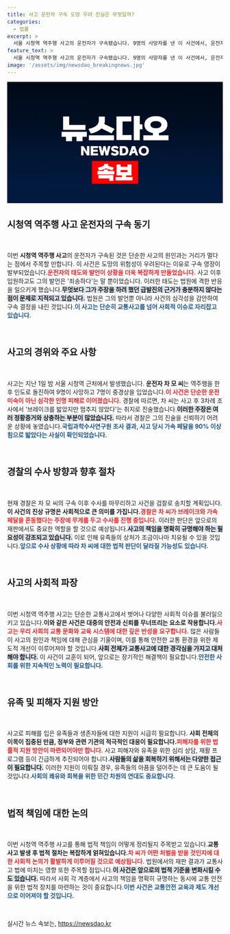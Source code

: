 ```yaml
---
title: 사고 운전자 구속 도망 우려 진실은 무엇일까?
categories:
  - 법률
excerpt: >
  서울 시청역 역주행 사고의 운전자가 구속됐습니다. 9명의 사망자를 낸 이 사건에서, 운전자는 급발진을 주장하지만, 경찰은 증거를 통해 그의 혐의를 입증한 상태입니다. 과연 진실은 무엇일까요?
feature_text: >
  서울 시청역 역주행 사고의 운전자가 구속됐습니다. 9명의 사망자를 낸 이 사건에서, 운전자는 급발진을 주장하지만, 경찰은 증거를 통해 그의 혐의를 입증한 상태입니다. 과연 진실은 무엇일까요?
image: '/assets/img/newsdao_breakingnews.jpg'
---
```


<p><img src="/assets/img/newsdao_breakingnews.jpg" alt="firstkoreanews 속보" /></p>

<h2 data-ke-size="size26">시청역 역주행 사고 운전자의 구속 동기</h2>

<p data-ke-size="size16">&nbsp;</p>

<p>이번 <b>시청역 역주행 사고</b>의 운전자가 구속된 것은 단순한 사고의 원인과는 거리가 멀다는 점에서 주목할 만합니다. 이 사건은 도망의 위험성이 우려된다는 이유로 구속 영장이 발부되었습니다.<b><span style="color: #ee2323;">운전자의 태도와 발언이 상황을 더욱 복잡하게 만들었습니다.</span></b> 사고 이후 입원하고도 그의 발언은 '죄송하다'는 말 뿐이었습니다. 이러한 태도는 법원에 격한 반응을 일으키게 했습니다.<b><span style="background-color: #21538527;">무엇보다 그가 주장을 하려 했던 급발진의 근거가 충분하지 않다는 점이 문제로 지적되고 있습니다.</span></b> 법원은 그의 발언뿐 아니라 사건의 심각성을 감안하여 구속 결정을 내린 것입니다.<b><span style="color: #1a5490;">이 사고는 단순히 교통사고를 넘어 사회적 이슈로 자리잡고 있습니다.</span></b></p>

<p data-ke-size="size16">&nbsp;</p>

<h2 data-ke-size="size26">사고의 경위와 주요 사항</h2>

<p data-ke-size="size16">&nbsp;</p>

<p>사고는 지난 1일 밤 서울 시청역 근처에서 발생했습니다. <b>운전자 차 모 씨</b>는 역주행을 한 후 인도로 돌진하여 9명이 사망하고 7명이 중경상을 입었습니다.<b><span style="color: #ee2323;">이 사건은 단순한 운전 미숙이 아닌 심각한 인명 피해로 이어졌습니다.</span></b> 경찰에 따르면, 차 씨는 사고 후 3차례 조사에서 '브레이크를 밟았지만 멈추지 않았다'는 취지로 진술했습니다.<b><span style="background-color: #21538527;">이러한 주장은 여러 정황증거와 상충하는 부분이 많았습니다.</span></b> 따라서 경찰은 그의 진술을 신뢰하기 어려운 상황에 놓였습니다.<b><span style="color: #1a5490;">국립과학수사연구원 조사 결과, 사고 당시 가속 페달을 90% 이상 힘으로 밟았다는 사실이 확인되었습니다.</span></b></p>

<p data-ke-size="size16">&nbsp;</p> 

<h2 data-ke-size="size26">경찰의 수사 방향과 향후 절차</h2>

<p data-ke-size="size16">&nbsp;</p>

<p>현재 경찰은 차 모 씨의 구속 이후 수사를 마무리하고 사건을 검찰로 송치할 계획입니다. <b>이 사건의 진상 규명은 사회적으로 큰 의미를 가집니다.</b><b><span style="color: #ee2323;">경찰은 차 씨가 브레이크와 가속 페달을 혼동했다는 주장에 무게를 두고 수사를 진행 중입니다.</span></b> 이러한 판단은 앞으로의 재판에서도 중요한 역할을 할 것으로 예상됩니다.<b><span style="background-color: #21538527;">사고의 책임을 명확히 규명해야 하는 필요성이 강조되고 있습니다.</span></b> 이로 인해 유족들의 상처가 조금이나마 치유될 수 있을 것입니다.<b><span style="color: #1a5490;">앞으로 수사 상황에 따라 차 씨에 대한 법적 판단이 달라질 가능성도 있습니다.</span></b></p>

<p data-ke-size="size16">&nbsp;</p> 

<h2 data-ke-size="size26">사고의 사회적 파장</h2>

<p data-ke-size="size16">&nbsp;</p>

<p>이번 시청역 역주행 사고는 단순한 교통사고에서 벗어나 다양한 사회적 이슈를 불러일으키고 있습니다.<b>이와 같은 사건은 대중의 안전과 신뢰를 무너뜨리는 요소로 작용합니다.</b><b><span style="color: #ee2323;">사고는 우리 사회의 교통 문화와 교육 시스템에 대한 깊은 반성을 요구합니다.</span></b> 많은 사람들이 사고의 원인과 책임에 대해 관심을 기울이며, 이를 통해 안전한 교통 환경을 위한 제도적 개선이 이루어져야 할 것입니다.<b><span style="background-color: #21538527;">사회 전체가 교통사고에 대한 경각심을 가지고 대처해야 합니다.</span></b> 이 사건이 교훈이 되어, 앞으로는 장기적인 해결책이 필요합니다.<b><span style="color: #1a5490;">안전한 사회를 위한 지속적인 노력이 필요합니다.</span></b></p>

<p data-ke-size="size16">&nbsp;</p>

<h2 data-ke-size="size26">유족 및 피해자 지원 방안</h2>

<p data-ke-size="size16">&nbsp;</p>

<p>사고로 피해를 입은 유족들과 생존자들에 대한 지원이 시급히 필요합니다. <b>사회 전체의 이목이 집중된 만큼, 정부와 관련 기관의 적극적인 대응이 필요합니다.</b><b><span style="color: #ee2323;">피해자를 위한 법률적 지원 방안이 마련되어야만 합니다.</span></b> 사고 피해자와 유족을 위한 심리 상담, 재활 프로그램 등이 긴급하게 추진되어야 합니다.<b><span style="background-color: #21538527;">사람들의 삶을 회복하기 위해서는 다양한 접근이 필요합니다.</span></b> 이러한 지원이 이뤄질 경우, 유족들의 아픔을 덜어주는 데 큰 도움이 될 것입니다.<b><span style="color: #1a5490;">사회의 쾌유와 회복을 위한 민간 차원의 연대도 중요합니다.</span></b></p>

<p data-ke-size="size16">&nbsp;</p>

<h2 data-ke-size="size26">법적 책임에 대한 논의</h2>

<p data-ke-size="size16">&nbsp;</p> 

<p>이번 시청역 역주행 사고를 통해 법적 책임이 어떻게 정리될지 주목받고 있습니다.<b>교통사고 발생 후 법적 절차는 복잡하게 얽혀있습니다.</b><b><span style="color: #ee2323;">차 씨가 어떤 처벌을 받을 것인지에 대한 사회적 논의가 활발하게 이루어질 것으로 예상됩니다.</span></b> 법원에서의 재판 결과가 교통사고 법에 미치는 영향 또한 주목할 점입니다.<b><span style="background-color: #21538527;">이 사건은 앞으로의 법적 기준을 변화시킬 수도 있습니다.</span></b> 따라서 사회 각 계층에서 사고의 책임을 명확히 규명하는 동시에 교통 안전을 위한 법적 장치를 마련하는 것이 중요합니다.<b><span style="color: #1a5490;">이번 사건은 교통안전 교육과 제도 개선으로 이어져야 할 것입니다.</span></b></p>

<p data-ke-size="size16">&nbsp;</p>
실시간 뉴스 속보는, <a href="https://newsdao.kr" rel="dofollow">https://newsdao.kr</a>



